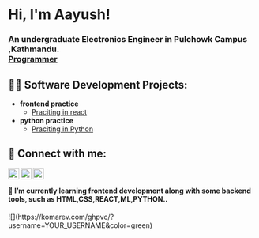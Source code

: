 <h1>Hi, I'm Aayush!</h1><p><h3> An undergraduate Electronics Engineer in Pulchowk Campus ,Kathmandu. <br/><a href="https://github.com/aayush-rouniyar">Programmer</a><a href="https://www.linkedin.com/in/aayush-rouniyar/"></a></h3>

<h2>👨‍💻 Software Development Projects:</h2>

- <b>frontend practice</b>
  - [Praciting in react](https://github.com/Aayush-Rouniyar/react_projects)
- <b>python practice</b>
  - [Praciting in Python](https://github.com/Aayush-Rouniyar/python_projects)



<h2> 🤳 Connect with me:</h2>
<img align="left" alt="Aayush Rouniyar | Email" width="22px" src="https://cdn.jsdelivr.net/npm/simple-icons@v3/icons/mail-dot-ru.svg" /><p>

[<img align="left" alt="Aayush Rouniyar | LinkedIn" width="22px" src="https://cdn.jsdelivr.net/npm/simple-icons@v3/icons/linkedin.svg" />][linkedin]<p>
[<img align="left" alt="Aayush Rouniyar| Instagram" width="22px" src="https://cdn.jsdelivr.net/npm/simple-icons@v3/icons/instagram.svg" />][instagram]


[instagram]:https://www.instagram.com/_ronn_____y/
[linkedin]:https://www.linkedin.com/in/aayush-rouniyar/
[E-mail]:aayushrouniyar666@gmail.com
<br>


<h4>

🌱 I’m currently learning  frontend development along with some backend tools, such as HTML,CSS,REACT,ML,PYTHON..  
</h4>
![](https://komarev.com/ghpvc/?username=YOUR_USERNAME&color=green)


